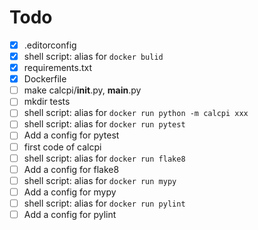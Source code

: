 # Todo

- [x] .editorconfig
- [x] shell script: alias for `docker bulid`
- [x] requirements.txt
- [x] Dockerfile
- [ ] make calcpi/__init__.py, __main__.py
- [ ] mkdir tests
- [ ] shell script: alias for `docker run python -m calcpi xxx`
- [ ] shell script: alias for `docker run pytest`
- [ ] Add a config for pytest
- [ ] first code of calcpi
- [ ] shell script: alias for `docker run flake8`
- [ ] Add a config for flake8
- [ ] shell script: alias for `docker run mypy`
- [ ] Add a config for mypy
- [ ] shell script: alias for `docker run pylint`
- [ ] Add a config for pylint
